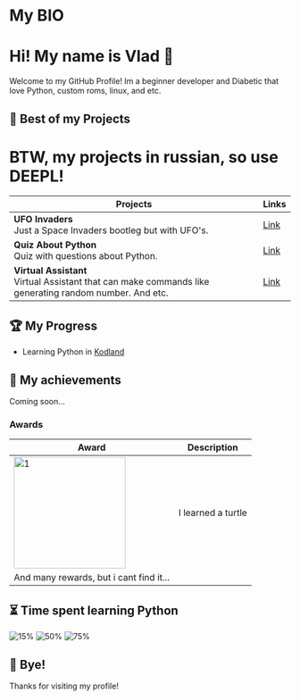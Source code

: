 # My BIO

# Hi! My name is Vlad 👋

Welcome to my GitHub Profile! Im a beginner developer and Diabetic that love Python, custom roms, linux, and etc.

## 📂 Best of my Projects
# BTW, my projects in russian, so use DEEPL!
| Projects | Links |
|--------|--------|
| **UFO Invaders**<br>Just a Space Invaders bootleg but with UFO's.  | [Link](https://hub.kodland.org/en/project/285410) |
| **Quiz About Python**<br>Quiz with questions about Python. | [Link](https://hub.kodland.org/en/project/259354) |
| **Virtual Assistant**<br>Virtual Assistant that can make commands like generating random number. And etc. | [Link](https://hub.kodland.org/en/project/257059) |

## 🏆 My Progress

- Learning Python in [Kodland](https://www.kodland.org)

## 📜 My achievements

Coming soon...

### Awards

| Award | Description |
|------------|-----------|
| <img src="https://i.ibb.co/rwFWSrv/image-3.png" alt="1" width="200"/> | I learned a turtle 
| And many rewards, but i cant find it...

## ⏳ Time spent learning Python

![15%](https://progress-bar.dev/15/?title=LVL1)
![50%](https://progress-bar.dev/50/?title=LVL2)
![75%](https://progress-bar.dev/75/?title=LVL3)

## 👋 Bye!
Thanks for visiting my profile! 
